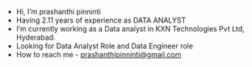 - Hi, I’m prashanthi pinninti
- Having 2.11 years of experience as DATA ANALYST
- I’m currently working as a Data analyst in KXN Technologies Pvt Ltd, Hyderabad.
- Looking for Data Analyst Role and Data Engineer role
- How to reach me - prashanthipinninti@gmail.com



